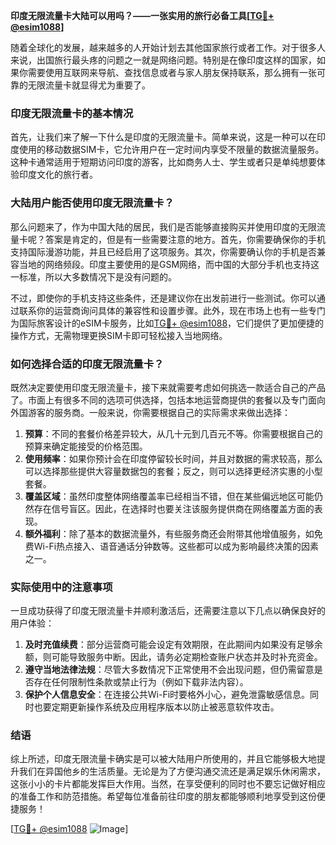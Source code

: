 **印度无限流量卡大陆可以用吗？——一张实用的旅行必备工具[[TG💪+ @esim1088](https://t.me/s/esim1088)]**

随着全球化的发展，越来越多的人开始计划去其他国家旅行或者工作。对于很多人来说，出国旅行最头疼的问题之一就是网络问题。特别是在像印度这样的国家，如果你需要使用互联网来导航、查找信息或者与家人朋友保持联系，那么拥有一张可靠的无限流量卡就显得尤为重要了。

### 印度无限流量卡的基本情况

首先，让我们来了解一下什么是印度的无限流量卡。简单来说，这是一种可以在印度使用的移动数据SIM卡，它允许用户在一定时间内享受不限量的数据流量服务。这种卡通常适用于短期访问印度的游客，比如商务人士、学生或者只是单纯想要体验印度文化的旅行者。

### 大陆用户能否使用印度无限流量卡？

那么问题来了，作为中国大陆的居民，我们是否能够直接购买并使用印度的无限流量卡呢？答案是肯定的，但是有一些需要注意的地方。首先，你需要确保你的手机支持国际漫游功能，并且已经启用了这项服务。其次，你需要确认你的手机是否兼容当地的网络频段。印度主要使用的是GSM网络，而中国的大部分手机也支持这一标准，所以大多数情况下是没有问题的。

不过，即使你的手机支持这些条件，还是建议你在出发前进行一些测试。你可以通过联系你的运营商询问具体的兼容性和设置步骤。此外，现在市场上也有一些专门为国际旅客设计的eSIM卡服务，比如[TG💪+ @esim1088](https://t.me/s/esim1088)，它们提供了更加便捷的操作方式，无需物理更换SIM卡即可轻松接入当地网络。

### 如何选择合适的印度无限流量卡？

既然决定要使用印度无限流量卡，接下来就需要考虑如何挑选一款适合自己的产品了。市面上有很多不同的选项可供选择，包括本地运营商提供的套餐以及专门面向外国游客的服务商。一般来说，你需要根据自己的实际需求来做出选择：

1. **预算**：不同的套餐价格差异较大，从几十元到几百元不等。你需要根据自己的预算来确定能接受的价格范围。
2. **使用频率**：如果你预计会在印度停留较长时间，并且对数据的需求较高，那么可以选择那些提供大容量数据包的套餐；反之，则可以选择更经济实惠的小型套餐。
3. **覆盖区域**：虽然印度整体网络覆盖率已经相当不错，但在某些偏远地区可能仍然存在信号盲区。因此，在选择时也要关注该服务提供商在网络覆盖方面的表现。
4. **额外福利**：除了基本的数据流量外，有些服务商还会附带其他增值服务，如免费Wi-Fi热点接入、语音通话分钟数等。这些都可以成为影响最终决策的因素之一。

### 实际使用中的注意事项

一旦成功获得了印度无限流量卡并顺利激活后，还需要注意以下几点以确保良好的用户体验：

1. **及时充值续费**：部分运营商可能会设定有效期限，在此期间内如果没有足够余额，则可能导致服务中断。因此，请务必定期检查账户状态并及时补充资金。
2. **遵守当地法律法规**：尽管大多数情况下正常使用不会出现问题，但仍需留意是否存在任何限制性条款或禁止行为（例如下载非法内容）。
3. **保护个人信息安全**：在连接公共Wi-Fi时要格外小心，避免泄露敏感信息。同时也要定期更新操作系统及应用程序版本以防止被恶意软件攻击。

### 结语

综上所述，印度无限流量卡确实是可以被大陆用户所使用的，并且它能够极大地提升我们在异国他乡的生活质量。无论是为了方便沟通交流还是满足娱乐休闲需求，这张小小的卡片都能发挥巨大作用。当然，在享受便利的同时也不要忘记做好相应的准备工作和防范措施。希望每位准备前往印度的朋友都能够顺利地享受到这份便捷服务！

[[TG💪+ @esim1088](https://t.me/s/esim1088) ![Image](https://i.postimg.cc/4NQfJmqS/Snipaste-2025-05-13-00-14-12.png)]
